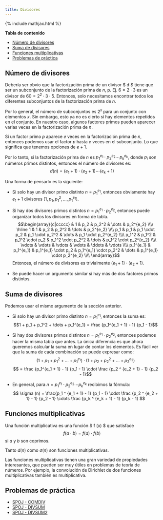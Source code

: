 ```yaml
---
title: Divisores
---
```


{% include mathjax.html %}


**Tabla de contenido**

- [Número de divisores](#número-de-divisores)
- [Suma de divisores](#suma-de-divisores)
- [Funciones multiplicativas](#funciones-multiplicativas)
- [Problemas de práctica](#problemas-de-práctica)

## Número de divisores

Debería ser obvio que la factorización prima de un divisor $ d $ tiene que ser un subconjunto de la factorización prima de $n$, p. Ej. $6 = 2 \cdot 3$ es un divisor de $60 = 2 ^ 2 \cdot 3 \cdot 5$.
Entonces, solo necesitamos encontrar todos los diferentes subconjuntos de la factorización prima de $n$.

Por lo general, el número de subconjuntos es $2 ^ x$ para un conjunto con elementos $x$.
Sin embargo, esto ya no es cierto si hay elementos repetidos en el conjunto. En nuestro caso, algunos factores primos pueden aparecer varias veces en la factorización prima de $n$.

Si un factor primo $p$ aparece $e$ veces en la factorización prima de $n$, entonces podemos usar el factor $p$ hasta $e$ veces en el subconjunto.
Lo que significa que tenemos opciones de $e + 1$.

Por lo tanto, si la factorización prima de $n$ es $p_1^{e_1} \cdot p_2^{e_2} \cdots p_k^{e_k}$, donde $p_i$ son números primos distintos, entonces el número de divisores es:
$$d(n) = (e_1 + 1) \cdot (e_2 + 1) \cdots (e_k + 1)$$

Una forma de pensarlo es la siguiente:


* Si solo hay un divisor primo distinto $n = p_1^{e_1}$, entonces obviamente hay $e_1 + 1$ divisores ($1, p_1, p_1^2, \dots, p_1^{e_1}$).

* Si hay dos divisores primos distintos $n = p_1^{e_1} \cdot p_2^{e_2}$, entonces puede organizar todos los divisores en forma de tabla.
$$\begin{array}{c|ccccc}
& 1 & p_2 & p_2^2 & \dots & p_2^{e_2} \\\\
\hline
1 & 1 & p_2 & p_2^2 & \dots & p_2^{e_2} \\\\
p_1 & p_1 & p_1 \cdot p_2 & p_1 \cdot p_2^2 & \dots & p_1 \cdot p_2^{e_2} \\\\
p_1^2 & p_1^2 & p_1^2 \cdot p_2 & p_1^2 \cdot p_2^2 & \dots & p_1^2 \cdot p_2^{e_2} \\\\
\vdots & \vdots & \vdots & \vdots & \ddots & \vdots \\\\
p_1^{e_1} & p_1^{e_1} & p_1^{e_1} \cdot p_2 & p_1^{e_1} \cdot p_2^2 & \dots & p_1^{e_1} \cdot p_2^{e_2} \\\\
\end{array}$$
	Entonces, el número de divisores es trivialmente $(e_1 + 1) \cdot (e_2 + 1)$.

* Se puede hacer un argumento similar si hay más de dos factores primos distintos.

## Suma de divisores

Podemos usar el mismo argumento de la sección anterior.

* Si solo hay un divisor primo distinto $n = p_1^{e_1}$, entonces la suma es:
  $$1 + p_1 + p_1^2 + \dots + p_1^{e_1} = \frac {p_1^{e_1 + 1} - 1} {p_1 - 1}$$

* Si hay dos divisores primos distintos $n = p_1^{e_1} \cdot p_2^{e_2}$, entonces podemos hacer la misma tabla que antes.
  La única diferencia es que ahora queremos calcular la suma en lugar de contar los elementos.
  Es fácil ver que la suma de cada combinación se puede expresar como:
  $$\left(1 + p_1 + p_1^2 + \dots + p_1^{e_1}\right) \cdot \left(1 + p_2 + p_2 ^ 2 + \dots + p_2^{e_2} \right)$$
  $$ = \frac {p_1^{e_1 + 1} - 1} {p_1 - 1} \cdot \frac {p_2 ^ {e_2 + 1} - 1} {p_2 - 1}$$

* En general, para $n = p_1^{e_1} \cdot p_2^{e_2} \cdots p_k^{e_k}$ recibimos la fórmula:
  $$ \sigma (n) = \frac{p_1 ^ {e_1 + 1} - 1} {p_1 - 1} \cdot \frac {p_2 ^ {e_2 + 1} - 1} {p_2 - 1} \cdots \frac {p_k ^ {e_k + 1} - 1} {p_k - 1} $$

## Funciones multiplicativas

Una función multiplicativa es una función $ f (x) $ que satisface
$$f (a \cdot b) = f (a) \cdot f (b)$$
si $a$ y $b$ son coprimos.

Tanto $d(n)$ como $\sigma (n)$ son funciones multiplicativas.

Las funciones multiplicativas tienen una gran variedad de propiedades interesantes, que pueden ser muy útiles en problemas de teoría de números.
Por ejemplo, la convolución de Dirichlet de dos funciones multiplicativas también es multiplicativa.

## Problemas de práctica

  - [SPOJ - COMDIV](https://www.spoj.com/problems/COMDIV/)
  - [SPOJ - DIVSUM](https://www.spoj.com/problems/DIVSUM/)
  - [SPOJ - DIVSUM2](https://www.spoj.com/problems/DIVSUM2/)

